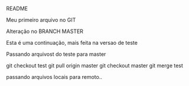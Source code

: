 README

Meu primeiro arquivo no  GIT

Alteração no BRANCH MASTER

Esta é uma continuação, mais feita na versao de teste


Passando arquivost do teste para master

git checkout test
git pull origin master
git checkout master
git merge test


passando arquivos locais para remoto..
